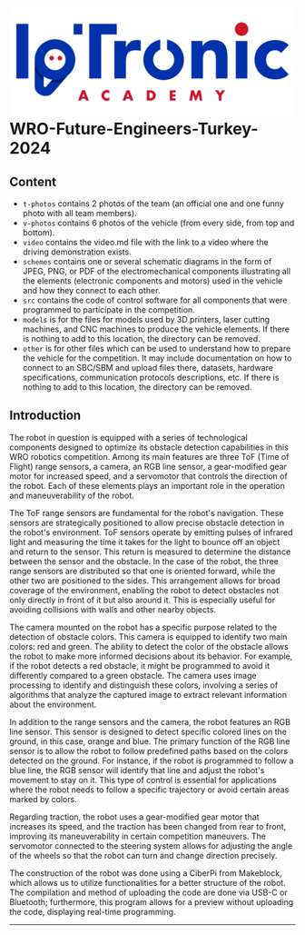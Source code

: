 # ![Logo](other/logo.jpeg) WRO-Future-Engineers-Turkey-2024


## Content

* `t-photos` contains 2 photos of the team (an official one and one funny photo with all team members).
* `v-photos` contains 6 photos of the vehicle (from every side, from top and bottom).
* `video` contains the video.md file with the link to a video where the driving demonstration exists.
* `schemes` contains one or several schematic diagrams in the form of JPEG, PNG, or PDF of the electromechanical components illustrating all the elements (electronic components and motors) used in the vehicle and how they connect to each other.
* `src` contains the code of control software for all components that were programmed to participate in the competition.
* `models` is for the files for models used by 3D printers, laser cutting machines, and CNC machines to produce the vehicle elements. If there is nothing to add to this location, the directory can be removed.
* `other` is for other files which can be used to understand how to prepare the vehicle for the competition. It may include documentation on how to connect to an SBC/SBM and upload files there, datasets, hardware specifications, communication protocols descriptions, etc. If there is nothing to add to this location, the directory can be removed.

## Introduction

The robot in question is equipped with a series of technological components designed to optimize its obstacle detection capabilities in this WRO robotics competition. Among its main features are three ToF (Time of Flight) range sensors, a camera, an RGB line sensor, a gear-modified gear motor for increased speed, and a servomotor that controls the direction of the robot. Each of these elements plays an important role in the operation and maneuverability of the robot.

The ToF range sensors are fundamental for the robot's navigation. These sensors are strategically positioned to allow precise obstacle detection in the robot's environment. ToF sensors operate by emitting pulses of infrared light and measuring the time it takes for the light to bounce off an object and return to the sensor. This return is measured to determine the distance between the sensor and the obstacle. In the case of the robot, the three range sensors are distributed so that one is oriented forward, while the other two are positioned to the sides. This arrangement allows for broad coverage of the environment, enabling the robot to detect obstacles not only directly in front of it but also around it. This is especially useful for avoiding collisions with walls and other nearby objects.

The camera mounted on the robot has a specific purpose related to the detection of obstacle colors. This camera is equipped to identify two main colors: red and green. The ability to detect the color of the obstacle allows the robot to make more informed decisions about its behavior. For example, if the robot detects a red obstacle, it might be programmed to avoid it differently compared to a green obstacle. The camera uses image processing to identify and distinguish these colors, involving a series of algorithms that analyze the captured image to extract relevant information about the environment.

In addition to the range sensors and the camera, the robot features an RGB line sensor. This sensor is designed to detect specific colored lines on the ground, in this case, orange and blue. The primary function of the RGB line sensor is to allow the robot to follow predefined paths based on the colors detected on the ground. For instance, if the robot is programmed to follow a blue line, the RGB sensor will identify that line and adjust the robot's movement to stay on it. This type of control is essential for applications where the robot needs to follow a specific trajectory or avoid certain areas marked by colors.

Regarding traction, the robot uses a gear-modified gear motor that increases its speed, and the traction has been changed from rear to front, improving its maneuverability in certain competition maneuvers. The servomotor connected to the steering system allows for adjusting the angle of the wheels so that the robot can turn and change direction precisely.

The construction of the robot was done using a CiberPi from Makeblock, which allows us to utilize functionalities for a better structure of the robot. The compilation and method of uploading the code are done via USB-C or Bluetooth; furthermore, this program allows for a preview without uploading the code, displaying real-time programming.

---
